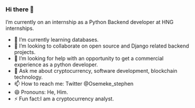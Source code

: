 ### Hi there 👋

 I’m currently on an internship as a Python Backend developer at HNG internships.
- 🌱 I’m currently learning databases.
- 👯 I’m looking to collaborate on open source and Django related backend projects.
- 🤔 I’m looking for help with an opportunity to get a commercial experience as a python developer.
- 💬 Ask me about cryptocurrency, software development, blockchain technology.
- 📫 How to reach me: Twitter @Osemeke_stephen
- 😄 Pronouns: He, Him.
- ⚡ Fun fact:I am a cryptocurrency analyst.
